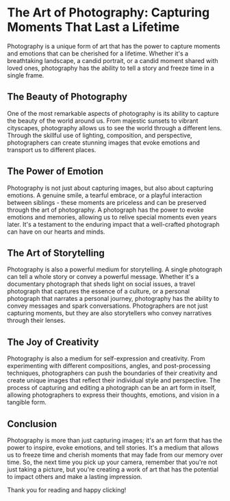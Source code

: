 # The Art of Photography: Capturing Moments That Last a Lifetime

Photography is a unique form of art that has the power to capture moments and emotions that can be cherished for a lifetime. Whether it's a breathtaking landscape, a candid portrait, or a candid moment shared with loved ones, photography has the ability to tell a story and freeze time in a single frame.

## The Beauty of Photography

One of the most remarkable aspects of photography is its ability to capture the beauty of the world around us. From majestic sunsets to vibrant cityscapes, photography allows us to see the world through a different lens. Through the skillful use of lighting, composition, and perspective, photographers can create stunning images that evoke emotions and transport us to different places.

## The Power of Emotion

Photography is not just about capturing images, but also about capturing emotions. A genuine smile, a tearful embrace, or a playful interaction between siblings - these moments are priceless and can be preserved through the art of photography. A photograph has the power to evoke emotions and memories, allowing us to relive special moments even years later. It's a testament to the enduring impact that a well-crafted photograph can have on our hearts and minds.

## The Art of Storytelling

Photography is also a powerful medium for storytelling. A single photograph can tell a whole story or convey a powerful message. Whether it's a documentary photograph that sheds light on social issues, a travel photograph that captures the essence of a culture, or a personal photograph that narrates a personal journey, photography has the ability to convey messages and spark conversations. Photographers are not just capturing moments, but they are also storytellers who convey narratives through their lenses.

## The Joy of Creativity

Photography is also a medium for self-expression and creativity. From experimenting with different compositions, angles, and post-processing techniques, photographers can push the boundaries of their creativity and create unique images that reflect their individual style and perspective. The process of capturing and editing a photograph can be an art form in itself, allowing photographers to express their thoughts, emotions, and vision in a tangible form.

## Conclusion

Photography is more than just capturing images; it's an art form that has the power to inspire, evoke emotions, and tell stories. It's a medium that allows us to freeze time and cherish moments that may fade from our memory over time. So, the next time you pick up your camera, remember that you're not just taking a picture, but you're creating a work of art that has the potential to impact others and make a lasting impression.

Thank you for reading and happy clicking!

